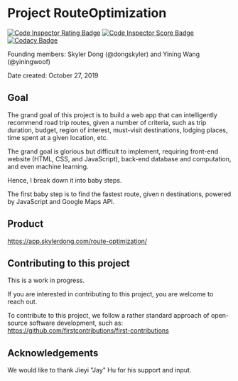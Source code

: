 # Project RouteOptimization

[![Code Inspector Rating Badge](https://www.code-inspector.com/project/7046/status/svg)](https://frontend.code-inspector.com/public/project/7046/intelli-trip-planner/dashboard)
[![Code Inspector Score Badge](https://www.code-inspector.com/project/7046/score/svg)](https://frontend.code-inspector.com/public/project/7046/intelli-trip-planner/dashboard)
[![Codacy Badge](https://api.codacy.com/project/badge/Grade/0263146bf0e24d25b0ef8f18df238136)](https://www.codacy.com/manual/dongskyler/intelli-trip-planner?utm_source=github.com&amp;utm_medium=referral&amp;utm_content=dongskyler/intelli-trip-planner&amp;utm_campaign=Badge_Grade)

Founding members:
Skyler Dong (@dongskyler) and Yining Wang (@yiningwoof)

Date created: October 27, 2019

## Goal
The grand goal of this project is to build a web app that can intelligently recommend road trip routes, given a number of criteria, such as trip duration, budget, region of interest, must-visit destinations, lodging places, time spent at a given location, etc.

The grand goal is glorious but difficult to implement, requiring front-end website (HTML, CSS, and JavaScript), back-end database and computation, and even machine learning.

Hence, I break down it into baby steps.

The first baby step is to find the fastest route, given n destinations, powered by JavaScript and Google Maps API.

## Product
https://app.skylerdong.com/route-optimization/

## Contributing to this project
This is a work in progress.

If you are interested in contributing to this project, you are welcome to reach out.

To contribute to this project, we follow a rather standard approach of open-source software development, such as:
https://github.com/firstcontributions/first-contributions

## Acknowledgements
We would like to thank Jieyi "Jay" Hu for his support and input.
